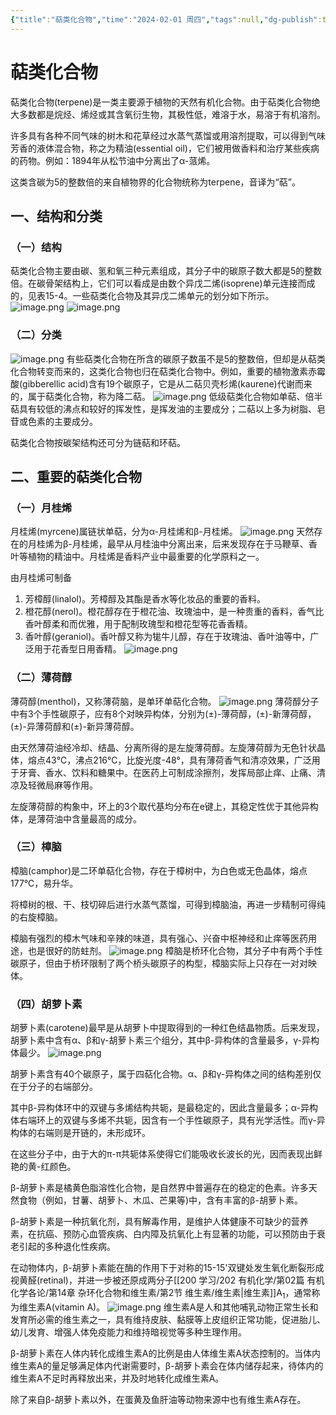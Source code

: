 ```yaml
---
{"title":"萜类化合物","time":"2024-02-01 周四","tags":null,"dg-publish":true,"permalink":"/200 学习/202 有机化学/第03篇 生物有机化合物/第15章 脂类/第4节 萜类化合物/萜类化合物/","dgPassFrontmatter":true,"created":"2024-02-01T21:34:16.645+08:00","updated":"2024-02-02T13:52:00.217+08:00"}
---
```


# 萜类化合物                                                      
萜类化合物(terpene)是一类主要源于植物的天然有机化合物。由于萜类化合物绝大多数都是烷烃、烯烃或其含氧衍生物，其极性低，难溶于水，易溶于有机溶剂。

许多具有各种不同气味的树木和花草经过水蒸气蒸馏或用溶剂提取，可以得到气味芳香的液体混合物，称之为精油(essential oil)，它们被用做香料和治疗某些疾病的药物。例如：1894年从松节油中分离出了α-蒎烯。

这类含碳为5的整数倍的来自植物界的化合物统称为terpene，音译为“萜”。
## 一、结构和分类
### （一）结构
萜类化合物主要由碳、氢和氧三种元素组成，其分子中的碳原子数大都是5的整数倍。在碳骨架结构上，它们可以看成是由数个异戊二烯(isoprene)单元连接而成的，见表15-4。一些萜类化合物及其异戊二烯单元的划分如下所示。
![image.png](https://cdn.jsdelivr.net/gh/Dolan-Lance/Image-Jiang/202402021331497.jpg)
![image.png](https://cdn.jsdelivr.net/gh/Dolan-Lance/Image-Jiang/202402021331206.jpg)
### （二）分类
![image.png](https://cdn.jsdelivr.net/gh/Dolan-Lance/Image-Jiang/202402021331400.jpg)
有些萜类化合物在所含的碳原子数虽不是5的整数倍，但却是从萜类化合物转变而来的，这类化合物也归在萜类化合物中。例如，重要的植物激素赤霉酸(gibberellic acid)含有19个碳原子，它是从二萜贝壳杉烯(kaurene)代谢而来的，属于萜类化合物，称为降二萜。
![image.png](https://cdn.jsdelivr.net/gh/Dolan-Lance/Image-Jiang/202402021332978.jpg)
低级萜类化合物如单萜、倍半萜具有较低的沸点和较好的挥发性，是挥发油的主要成分；二萜以上多为树脂、皂苷或色素的主要成分。

萜类化合物按碳架结构还可分为链萜和环萜。
## 二、重要的萜类化合物
### （一）月桂烯
月桂烯(myrcene)属链状单萜，分为α-月桂烯和β-月桂烯。
![image.png](https://cdn.jsdelivr.net/gh/Dolan-Lance/Image-Jiang/202402021336581.jpg)
天然存在的月桂烯为β-月桂烯，最早从月桂油中分离出来，后来发现存在于马鞭草、香叶等植物的精油中。月桂烯是香料产业中最重要的化学原料之一。

由月桂烯可制备
1. 芳樟醇(linalol)。芳樟醇及其酯是香水等化妆品的重要的香料。
2. 橙花醇(nerol)。橙花醇存在于橙花油、玫瑰油中，是一种贵重的香料，香气比香叶醇柔和而优雅，用于配制玫瑰型和橙花型等花香香精。
3. 香叶醇(geraniol)。香叶醇又称为牻牛儿醇，存在于玫瑰油、香叶油等中，广泛用于花香型日用香精。
![image.png](https://cdn.jsdelivr.net/gh/Dolan-Lance/Image-Jiang/202402021338215.jpg)
### （二）薄荷醇
薄荷醇(menthol)，又称薄荷脑，是单环单萜化合物。
![image.png](https://cdn.jsdelivr.net/gh/Dolan-Lance/Image-Jiang/202402021338624.jpg)
薄荷醇分子中有3个手性碳原子，应有8个对映异构体，分别为(±)-薄荷醇，(±)-新薄荷醇，(±)-异薄荷醇和(±)-新异薄荷醇。

由天然薄荷油经冷却、结晶、分离所得的是左旋薄荷醇。左旋薄荷醇为无色针状晶体，熔点43℃，沸点216℃，比旋光度-48°，具有薄荷香气和清凉效果，广泛用于牙膏、香水、饮料和糖果中。在医药上可制成涂擦剂，发挥局部止痒、止痛、清凉及轻微局麻等作用。

左旋薄荷醇的构象中，环上的3个取代基均分布在e键上，其稳定性优于其他异构体，是薄荷油中含量最高的成分。
### （三）樟脑
樟脑(camphor)是二环单萜化合物，存在于樟树中，为白色或无色晶体，熔点177℃，易升华。

将樟树的根、干、枝切碎后进行水蒸气蒸馏，可得到樟脑油，再进一步精制可得纯的右旋樟脑。

樟脑有强烈的樟木气味和辛辣的味道，具有强心、兴奋中枢神经和止痒等医药用途，也是很好的防蛀剂。
![image.png](https://cdn.jsdelivr.net/gh/Dolan-Lance/Image-Jiang/202402021341406.jpg)
樟脑是桥环化合物，其分子中有两个手性碳原子，但由于桥环限制了两个桥头碳原子的构型，樟脑实际上只存在一对对映体。
### （四）胡萝卜素
胡萝卜素(carotene)最早是从胡萝卜中提取得到的一种红色结晶物质。后来发现，胡萝卜素中含有α、β和γ-胡萝卜素三个组分，其中β-异构体的含量最多，γ-异构体最少。
![image.png](https://cdn.jsdelivr.net/gh/Dolan-Lance/Image-Jiang/202402021344854.jpg)

胡萝卜素含有40个碳原子，属于四萜化合物。α、β和γ-异构体之间的结构差别仅在于分子的右端部分。

其中β-异构体环中的双键与多烯结构共轭，是最稳定的，因此含量最多；α-异构体右端环上的双键与多烯不共轭，因含有一个手性碳原子，具有光学活性。而γ-异构体的右端则是开链的，未形成环。

在这些分子中，由于大的π-π共轭体系使得它们能吸收长波长的光，因而表现出鲜艳的黄-红颜色。 

β-胡萝卜素是橘黄色脂溶性化合物，是自然界中普遍存在的稳定的色素。许多天然食物（例如，甘薯、胡萝卜、木瓜、芒果等)中，含有丰富的β-胡萝卜素。

β-胡萝卜素是一种抗氧化剂，具有解毒作用，是维护人体健康不可缺少的营养素，在抗癌、预防心血管疾病、白内障及抗氧化上有显著的功能，可以预防由于衰老引起的多种退化性疾病。

在动物体内，β-胡萝卜素能在酶的作用下于对称的15-15'双键处发生氧化断裂形成视黄醛(retinal)，并进一步被还原成两分子[[200 学习/202 有机化学/第02篇 有机化学各论/第14章 杂环化合物和维生素/第2节 维生素/维生素\|维生素]]A<sub>1</sub>，通常称为维生素A(vitamin A)。
![image.png](https://cdn.jsdelivr.net/gh/Dolan-Lance/Image-Jiang/202402021351397.jpg)
维生素A是人和其他哺乳动物正常生长和发育所必需的维生素之一，具有维持皮肤、黏膜等上皮组织正常功能，促进胎儿、幼儿发育、增强人体免疫能力和维持暗视觉等多种生理作用。

β-胡萝卜素在人体内转化成维生素A的比例是由人体维生素A状态控制的。当体内维生素A的量足够满足体内代谢需要时，β-胡萝卜素会在体内储存起来，待体内的维生素A不足时再释放出来，并及时地转化成维生素A。

除了来自β-胡萝卜素以外，在蛋黄及鱼肝油等动物来源中也有维生素A存在。
